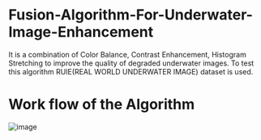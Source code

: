 # Fusion-Algorithm-For-Underwater-Image-Enhancement
It is a combination of Color Balance, Contrast Enhancement, Histogram Stretching to improve the quality of degraded underwater images.
To test this algorithm RUIE(REAL WORLD UNDERWATER IMAGE) dataset is used.



# Work flow of the Algorithm

![image](https://github.com/Ardenus555/Fusion-Algorithm-For-Underwater-Image-Enhancement/assets/82010561/625d814b-cee3-4072-9776-4fd5b26ceb0c)
